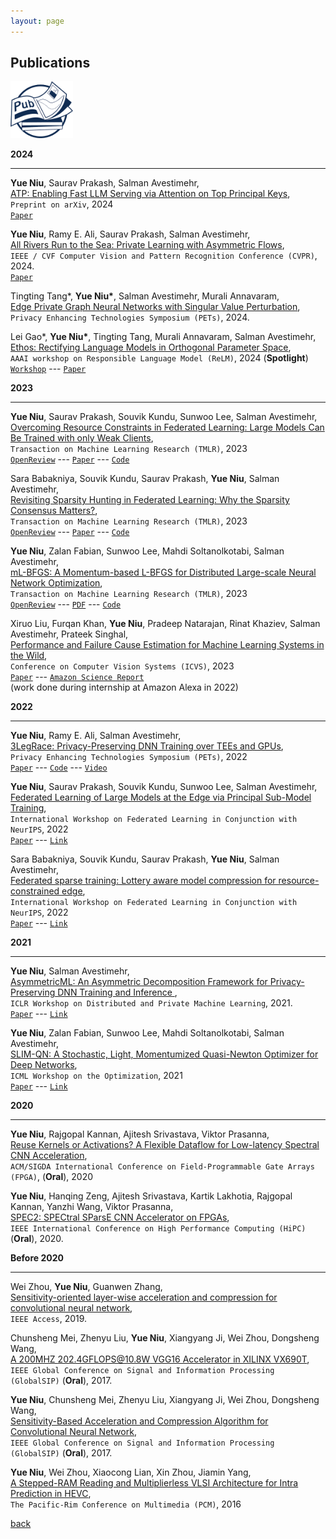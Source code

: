 ```yaml
---
layout: page
---
```


## Publications

<img src="assets/fig/publication.png" alt="drawing" width="100"/>

**2024**

---

**Yue Niu**, Saurav Prakash, Salman Avestimehr,  
<u>ATP: Enabling Fast LLM Serving via Attention on Top Principal Keys</u>,  
`Preprint on arXiv`, 2024  
[`Paper`](https://arxiv.org/abs/2403.02352)

**Yue Niu**, Ramy E. Ali, Saurav Prakash, Salman Avestimehr,  
<u>All Rivers Run to the Sea: Private Learning with Asymmetric Flows</u>,  
`IEEE / CVF Computer Vision and Pattern Recognition Conference (CVPR)`, 2024.  
[`Paper`](https://arxiv.org/pdf/2312.05264.pdf)

Tingting Tang\*, **Yue Niu\***, Salman Avestimehr, Murali Annavaram,  
<u>Edge Private Graph Neural Networks with Singular Value Perturbation</u>,  
`Privacy Enhancing Technologies Symposium (PETs)`, 2024.

Lei Gao\*, **Yue Niu\***, Tingting Tang, Murali Annavaram, Salman Avestimehr,  
<u>Ethos: Rectifying Language Models in Orthogonal Parameter Space</u>,  
`AAAI workshop on Responsible Language Model (ReLM)`, 2024 (**Spotlight**)  
[`Workshop`](https://sites.google.com/vectorinstitute.ai/relm2024/accepted-papers?authuser=0) ---
[`Paper`](https://drive.google.com/file/d/1hpPtmAx_9I29yyEysav-SfwBJMttT-Nw/view?usp=share_link)

**2023**

---

**Yue Niu**, Saurav Prakash, Souvik Kundu, Sunwoo Lee, Salman Avestimehr,  
<u>Overcoming Resource Constraints in Federated Learning: Large Models Can Be Trained with only Weak Clients</u>,  
`Transaction on Machine Learning Research (TMLR)`, 2023  
[`OpenReview`](https://openreview.net/forum?id=lx1WnkL9fk) ---
[`Paper`](https://openreview.net/pdf?id=lx1WnkL9fk) ---
[`Code`](https://github.com/yuehniu/modeldecomp-fl)

Sara Babakniya, Souvik Kundu, Saurav Prakash, **Yue Niu**, Salman Avestimehr,  
<u>Revisiting Sparsity Hunting in Federated Learning: Why the Sparsity Consensus Matters?</u>,  
`Transaction on Machine Learning Research (TMLR)`, 2023  
[`OpenReview`](https://openreview.net/forum?id=iHyhdpsnyi&referrer=%5BAuthor%20Console%5D(%2Fgroup%3Fid%3DTMLR%2FAuthors%23your-submissions)) ---
[`Paper`](https://openreview.net/pdf?id=iHyhdpsnyi) ---
[`Code`](https://github.com/SaraBabakN/flash_fl)

**Yue Niu**, Zalan Fabian, Sunwoo Lee, Mahdi Soltanolkotabi, Salman Avestimehr,  
<u>mL-BFGS: A Momentum-based L-BFGS for Distributed Large-scale Neural Network Optimization</u>,  
`Transaction on Machine Learning Research (TMLR)`, 2023  
[`OpenReview`](https://openreview.net/forum?id=9jnsPp8DP3&referrer=%5BAuthor%20Console%5D(%2Fgroup%3Fid%3DTMLR%2FAuthors%23your-submissions)) --- 
[`PDF`](https://arxiv.org/abs/2307.13744) ---
[`Code`](https://github.com/yuehniu/mL-BFGS)

Xiruo Liu, Furqan Khan, **Yue Niu**, Pradeep Natarajan, Rinat Khaziev, Salman Avestimehr, Prateek Singhal,  
<u>Performance and Failure Cause Estimation for Machine Learning Systems in the Wild</u>,  
`Conference on Computer Vision Systems (ICVS)`, 2023  
[`Paper`](https://link.springer.com/chapter/10.1007/978-3-031-44137-0_31) --- 
[`Amazon Science Report`](https://www.amazon.science/publications/performance-and-failure-cause-estimation-for-machine-learning-systems-in-the-wild)  
(work done during internship at Amazon Alexa in 2022)

**2022**

---

**Yue Niu**, Ramy E. Ali, Salman Avestimehr,  
<u> 3LegRace: Privacy-Preserving DNN Training over TEEs and GPUs</u>,  
`Privacy Enhancing Technologies Symposium (PETs)`, 2022  
[`Paper`](https://petsymposium.org/popets/2022/popets-2022-0105.pdf) --- 
[`Code`](https://github.com/yuehniu/asymmetricML) --- 
[`Video`](https://www.youtube.com/watch?v=AlnCVAe-mHg&t=2s)

**Yue Niu**,  Saurav Prakash, Souvik Kundu, Sunwoo Lee, Salman Avestimehr,  
<u> Federated Learning of Large Models at the Edge via Principal Sub-Model Training</u>,  
`International Workshop on Federated Learning in Conjunction with NeurIPS`, 2022  
[`Paper`](https://arxiv.org/abs/2208.13141) ---
[`Link`](https://federated-learning.org/fl-neurips-2022/)

Sara Babakniya, Souvik Kundu, Saurav Prakash, **Yue Niu**, Salman Avestimehr,  
<u> Federated sparse training: Lottery aware model compression for resource-constrained edge</u>,  
`International Workshop on Federated Learning in Conjunction with NeurIPS`, 2022  
[`Paper`](https://arxiv.org/abs/2208.13092) ---
[`Link`](https://federated-learning.org/fl-neurips-2022/)

**2021**

---

**Yue Niu**, Salman Avestimehr,  
<u>AsymmetricML: An Asymmetric Decomposition Framework for Privacy-Preserving DNN Training and Inference </u>,  
`ICLR Workshop on Distributed and Private Machine Learning`, 2021.  
[`Paper`](https://petsymposium.org/popets/2022/popets-2022-0105.pdf) --- 
[`Link`](https://dp-ml.github.io/2021-workshop-ICLR/)

**Yue Niu**, Zalan Fabian, Sunwoo Lee, Mahdi Soltanolkotabi, Salman Avestimehr,  
<u>SLIM-QN: A Stochastic, Light, Momentumized Quasi-Newton Optimizer for Deep Networks</u>,  
`ICML Workshop on the Optimization`, 2021  
[`Paper`](https://arxiv.org/abs/2307.13744) --- 
[`Link`](https://sites.google.com/view/optml-icml2021)

**2020**

---

**Yue Niu**, Rajgopal Kannan, Ajitesh Srivastava, Viktor Prasanna,  
<u>Reuse Kernels or Activations? A Flexible Dataflow for Low-latency Spectral CNN Acceleration</u>,  
`ACM/SIGDA International Conference on Field-Programmable Gate Arrays (FPGA)`, (**Oral**), 2020

**Yue Niu**, Hanqing Zeng, Ajitesh Srivastava, Kartik Lakhotia, Rajgopal Kannan, Yanzhi Wang, Viktor Prasanna,  
<u>SPEC2: SPECtral SParsE CNN Accelerator on FPGAs</u>,  
`IEEE International Conference on High Performance Computing (HiPC)` (**Oral**), 2020.

**Before 2020**

---

Wei Zhou, **Yue Niu**, Guanwen Zhang,  
<u>Sensitivity-oriented layer-wise acceleration and compression for convolutional neural network</u>,  
`IEEE Access`, 2019. 

Chunsheng Mei, Zhenyu Liu, **Yue Niu**, Xiangyang Ji, Wei Zhou, Dongsheng Wang,  
<u>A 200MHZ 202.4GFLOPS@10.8W VGG16 Accelerator in XILINX VX690T</u>,  
`IEEE Global Conference on Signal and Information Processing (GlobalSIP)` (**Oral**), 2017.

**Yue Niu**, Chunsheng Mei, Zhenyu Liu, Xiangyang Ji, Wei Zhou, Dongsheng Wang,  
<u>Sensitivity-Based Acceleration and Compression Algorithm for Convolutional Neural Network</u>,  
`IEEE Global Conference on Signal and Information Processing (GlobalSIP)` (**Oral**), 2017. 

**Yue Niu**, Wei Zhou, Xiaocong Lian, Xin Zhou, Jiamin Yang,  
<u>A Stepped-RAM Reading and Multiplierless VLSI Architecture for Intra Prediction in HEVC</u>,  
`The Pacific-Rim Conference on Multimedia (PCM)`, 2016

[back](./)
